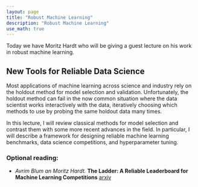 ```yaml
---
layout: page
title: "Robust Machine Learning"
description: "Robust Machine Learning"
use_math: true
---
```


Today we have Moritz Hardt who will be giving a guest lecture on his work in robust machine learning.

## New Tools for Reliable Data Science

Most applications of machine learning across science and industry rely
on the holdout method for model selection and validation.
Unfortunately, the holdout method can fail in the now common situation
where the data scientist works interactively with the data,
iteratively choosing which methods to use by probing the same holdout
data many times.

In this lecture, I will review classical methods for model selection
and contrast them with some more recent advances in the field. In particular,
I will describe a framework for designing reliable machine learning benchmarks,
data science competitions, and hyperparameter tuning.

### Optional reading:

* *Avrim Blum an Moritz Hardt.*  **The Ladder: A Reliable Leaderboard for Machine Learning Competitions** [arxiv](https://arxiv.org/abs/1502.04585)


